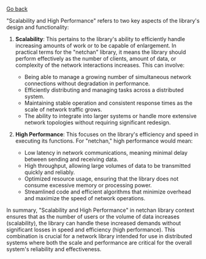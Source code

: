 [Go back](https://github.com/matveynator/netchan#general-goals-and-principles)

"Scalability and High Performance" refers to two key aspects of the library's design and functionality:

1. **Scalability**: This pertains to the library's ability to efficiently handle increasing amounts of work or to be capable of enlargement. In practical terms for the "netchan" library, it means the library should perform effectively as the number of clients, amount of data, or complexity of the network interactions increases. This can involve:
   - Being able to manage a growing number of simultaneous network connections without degradation in performance.
   - Efficiently distributing and managing tasks across a distributed system.
   - Maintaining stable operation and consistent response times as the scale of network traffic grows.
   - The ability to integrate into larger systems or handle more extensive network topologies without requiring significant redesign.

2. **High Performance**: This focuses on the library's efficiency and speed in executing its functions. For "netchan," high performance would mean:
   - Low latency in network communications, meaning minimal delay between sending and receiving data.
   - High throughput, allowing large volumes of data to be transmitted quickly and reliably.
   - Optimized resource usage, ensuring that the library does not consume excessive memory or processing power.
   - Streamlined code and efficient algorithms that minimize overhead and maximize the speed of network operations.

In summary, "Scalability and High Performance" in netchan library context ensures that as the number of users or the volume of data increases (scalability), the library can handle these increased demands without significant losses in speed and efficiency (high performance). This combination is crucial for a network library intended for use in distributed systems where both the scale and performance are critical for the overall system's reliability and effectiveness.
